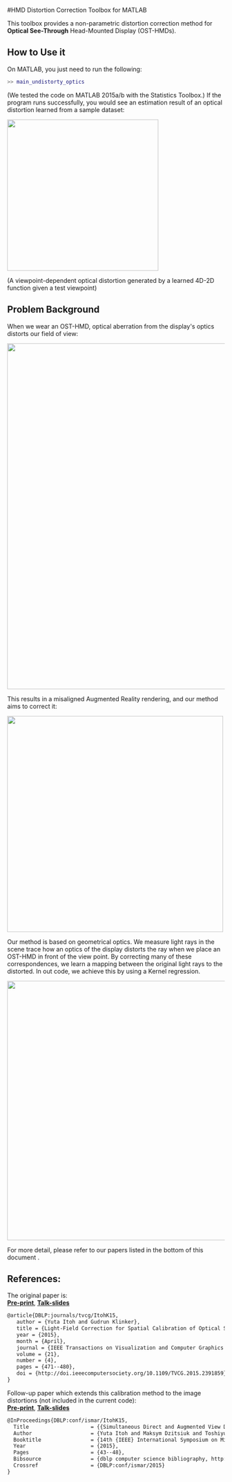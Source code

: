 #HMD Distortion Correction Toolbox for MATLAB

This toolbox provides a non-parametric distortion correction method for **Optical See-Through** Head-Mounted Display (OST-HMDs).

## How to Use it
On MATLAB, you just need to run the following:
```Matlab
>> main_undistorty_optics
```
(We tested the code on MATLAB 2015a/b with the Statistics Toolbox.)
If the program runs successfully, you would see an estimation result of an optical distortion learned from a sample dataset:

<img src="https://cloud.githubusercontent.com/assets/7195124/11901820/fa866912-a5ad-11e5-8c24-f0db24561fb8.jpg" width="350"/>

(A viewpoint-dependent optical distortion generated by a learned 4D-2D function given a test viewpoint)

## Problem Background

When we wear an OST-HMD, optical aberration from the display's optics distorts our field of view: 

<img src="https://cloud.githubusercontent.com/assets/7195124/11900674/acf0eb24-a5a7-11e5-9452-b062d1366a3c.jpg" width="800"/>
 
This results in a misaligned Augmented Reality rendering, and our method aims to correct it:

<img src="https://cloud.githubusercontent.com/assets/7195124/11900867/96c26cb4-a5a8-11e5-9269-322140308ad0.jpg" width="500"/>

Our method is based on geometrical optics. We measure light rays in the scene trace how an optics of the display distorts the ray when we place an OST-HMD in front of the view point. By correcting many of these correspondences, we learn a mapping between the original light rays to the distorted. In out code, we achieve this by using a Kernel regression.

<img src="https://cloud.githubusercontent.com/assets/7195124/11900960/2f3cd344-a5a9-11e5-9fba-493ee54ec5b0.jpg" width="600"/>

For more detail, please refer to our papers listed in the bottom of this document .



## References:
The original paper is: <br>
[**Pre-print**](http://campar.in.tum.de/pub/itoh2015vr/itoh2015vr.pdf), 
[**Talk-slides**](http://campar.in.tum.de/pub/itoh2015vr/itoh2015vr.slides.pdf) <br>
```latex
@article{DBLP:journals/tvcg/ItohK15,
   author = {Yuta Itoh and Gudrun Klinker},
   title = {Light-Field Correction for Spatial Calibration of Optical See-Through Head-Mounted Displays},
   year = {2015},
   month = {April},
   journal = {IEEE Transactions on Visualization and Computer Graphics (Proceedings Virtual Reality 2015)},
   volume = {21},
   number = {4},
   pages = {471--480},
   doi = {http://doi.ieeecomputersociety.org/10.1109/TVCG.2015.2391859},
}
```

Follow-up paper which extends this calibration method to the image distortions (not included in the current code): <br>
[**Pre-print**](http://campar.in.tum.de/pub/itoh2015ismar2/itoh2015ismar2.pdf), 
[**Talk-slides**](http://campar.in.tum.de/pub/itoh2015ismar2/itoh2015ismar2.slides.pdf) <br>
```latex
@InProceedings{DBLP:conf/ismar/ItohK15,
  Title                    = {{Simultaneous Direct and Augmented View Distortion Calibration of Optical See-Through Head-Mounted Displays}},
  Author                   = {Yuta Itoh and Maksym Dzitsiuk and Toshiyuki Amano and Gudrun Klinker},
  Booktitle                = {14th {IEEE} International Symposium on Mixed and Augmented Reality, {ISMAR} 2015, FUkuoka, Japan, Sep. 29 - Oct. 3, 2015},
  Year                     = {2015},
  Pages                    = {43--48},
  Bibsource                = {dblp computer science bibliography, http://dblp.org},
  Crossref                 = {DBLP:conf/ismar/2015}
}
```
